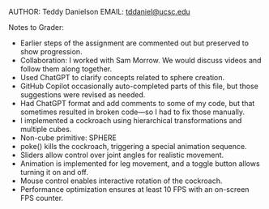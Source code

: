 AUTHOR: Teddy Danielson
EMAIL: tddaniel@ucsc.edu

Notes to Grader:
- Earlier steps of the assignment are commented out but preserved to show progression.
- Collaboration: I worked with Sam Morrow. We would discuss videos and follow them along together.
- Used ChatGPT to clarify concepts related to sphere creation.
- GitHub Copilot occasionally auto-completed parts of this file, but those suggestions were revised as needed.
- Had ChatGPT format and add comments to some of my code, but that sometimes resulted in broken code—so I had to fix those manually.
- I implemented a cockroach using hierarchical transformations and multiple cubes.
- Non-cube primitive: SPHERE
- poke() kills the cockroach, triggering a special animation sequence.
- Sliders allow control over joint angles for realistic movement.
- Animation is implemented for leg movement, and a toggle button allows turning it on and off.
- Mouse control enables interactive rotation of the cockroach.
- Performance optimization ensures at least 10 FPS with an on-screen FPS counter.